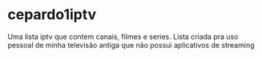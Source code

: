 # cepardo1iptv
Uma lista iptv que contem canais, filmes e series. Lista criada pra uso pessoal de minha televisão antiga que não possui aplicativos de streaming

